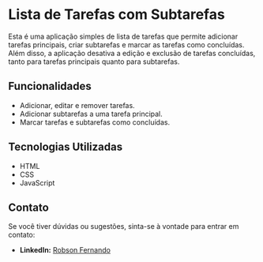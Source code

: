 # Lista de Tarefas com Subtarefas

Esta é uma aplicação simples de lista de tarefas que permite adicionar tarefas principais, criar subtarefas e marcar as tarefas como concluídas. Além disso, a aplicação desativa a edição e exclusão de tarefas concluídas, tanto para tarefas principais quanto para subtarefas.

## Funcionalidades

- Adicionar, editar e remover tarefas.
- Adicionar subtarefas a uma tarefa principal.
- Marcar tarefas e subtarefas como concluídas.

## Tecnologias Utilizadas

- HTML
- CSS
- JavaScript

## Contato

Se você tiver dúvidas ou sugestões, sinta-se à vontade para entrar em contato:
- **LinkedIn:** [Robson Fernando](https://www.linkedin.com/in/robsonffdossantos/?locale=pt_BR)
